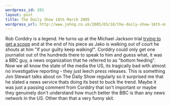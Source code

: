 ```yaml
--- 
wordpress_id: 281
layout: post
title: The Daily Show 16th March 2005
wordpress_url: http://www.johng.co.uk/2005/03/18/the-daily-show-16th-march-2005/
---
```

Rob Corddry is a legend. He turns up at the Michael Jackson trial <a href="http://showme.ahost4free.com/dailyshow.cgi?vid=http%3A%2F%2Fwww.comedycentral.com%2Fmp%2Fplay.jhtml%3Freposid%3D%2Fmultimedia%2Ftds%2Fcord%2Fcord_10037.html">trying to get a scoop</a> and at the end of his piece as Jako is walking out of court he shouts at him "If your guilty keep walking!". Corddry could only get one journalist out of the hundreds there to speak to him and guess what, it was a BBC guy, a news organization that he referred to as "bottom feeding". Now we all know the state of the media the US, its tragically bad with almost no investigative reporting - they just leech press releases. This is something Jon Stewart talks about on The Daily Show regularly so it surprised me that he slated a news service thats doing its best to buck the trend. Maybe it was just a passing comment from Corddry that isn't important or maybe they genuinely don't understand how much better the BBC is than any news network in the US. Other than that a very funny skit.
